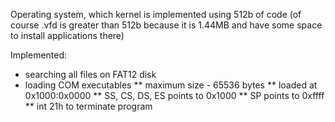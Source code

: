 Operating system, which kernel is implemented using 512b of code (of course .vfd is greater than 512b because it is 1.44MB and have some space to install applications there)

Implemented:
* searching all files on FAT12 disk
* loading COM executables
** maximum size - 65536 bytes
** loaded at 0x1000:0x0000
** SS, CS, DS, ES points to 0x1000
** SP points to 0xffff
** int 21h to terminate program
